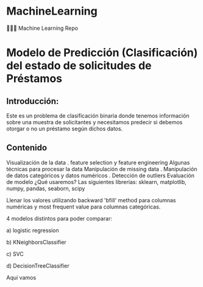 # MachineLearning
🤖👨‍💻 Machine Learning Repo

# Modelo de Predicción (Clasificación) del estado de solicitudes de Préstamos

## Introducción:
Este es un problema de clasificación binaria donde tenemos información sobre una muestra de solicitantes y necesitamos predecir si debemos otorgar o no un préstamo según dichos datos.

## Contenido
Visualización de la data .
feature selection y feature engineering
Algunas técnicas para procesar la data
Manipulación de missing data .
Manipulación de datos categóricos y datos numéricos .
Detección de outliers
Evaluación de modelo
¿Qué usaremos?
Las siguientes librerías: sklearn, matplotlib, numpy, pandas, seaborn, scipy

Llenar los valores utilizando backward 'bfill' method para columnas numéricas y most frequent value para columnas categóricas.

4 modelos distintos para poder comparar:

a) logistic regression

b) KNeighborsClassifier

c) SVC

d) DecisionTreeClassifier

Aquí vamos
